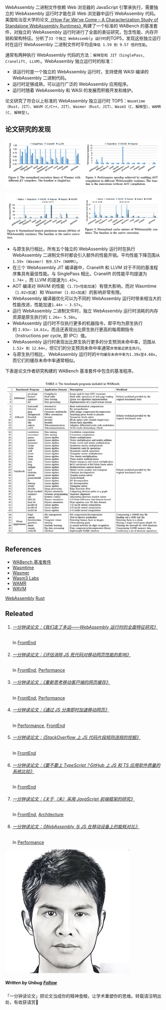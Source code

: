 WebAssembly ⼆进制⽂件依赖 Web 浏览器的 JavaScript 引擎来执⾏，需要独⽴的 WebAssembly 运⾏时才能在⾮ Web 浏览器中运⾏ WebAssembly 代码。美国佐治亚大学的论文[《How Far We’ve Come – A Characterization Study of Standalone WebAssembly Runtimes》](https://cobweb.cs.uga.edu/~wenwen/papers/iiswc2022.pdf)构建了一个标准的 WABench 的基准套件，对独立的 WebAssembly 运行时进行了全面的表征研究，包含性能、内存开销和架构特征。分析了`33 个独⽴ WebAssembly 运⾏时`的TOP5，发现这些独立运⾏时在运⾏ WebAssembly ⼆进制⽂件时平均会`降低 1.59 到 9.57 倍的性能`。

通常有两种执行 WebAssembly 代码的方法：`解释型和 JIT（SinglePass, Cranelift, LLVM）`。WebAssembly 独立运行时的标准：

-   该运行时是一个独立的 WebAssembly 运行时，支持使用 WASI 编译的 WebAssembly 二进制代码。
-   运行时足够成熟，可以运行广泛的 WebAssembly 应用程序。
-   运行时随着 WebAssembly 和 WASI 的发展而积极开发和维护。

论文研究了符合以上标准的 WebAssembly 独立运行时 TOP5：`Wasmtime（Rust，JIT）、WAVM（C/C++，JIT）、Wasmer（Rust，JIT）、Wasm3（C，解释型）、WAMR (C, 解释型)`。

## 论文研究的发现

![](media/screenshot-20230202-001657.jpg) ![](media/screenshot-20230202-003158.jpg)

-   与原生执行相⽐，所有五个独⽴的 WebAssembly 运⾏时在执⾏ WebAssembly ⼆进制⽂件时都会引⼊额外的性能开销。平均性能下降范围从`1.59× (Wasmer) 到9.57× (WAMR)`。
-   在三个 WebAssembly JIT 编译器中，Cranelift 和 LLVM 对于不同的基准程序集具有最佳性能。与 SinglePass 相⽐，Cranelift 的性能平均提速为`1.74×` ，⽽ LLVM 的提速为`1.43×`。
-   AOT 编译对 WAVM 的性能（`1.73×性能加速`）有很⼤影响，⽽对 Wasmtime （`1.02×加速`）和 Wasmer（`1.02×加速`）的影响⾮常有限。
-   WebAssembly 编译器优化可以为不同的 WebAssembly 运⾏时带来相当⼤的性能改进，性能加速`1.44× ‒ 3.57×`。
-   运⾏ WebAssembly ⼆进制⽂件时，独⽴ WebAssembly 运⾏时消耗的内存资源是原生执⾏的 `1.26x‒ 5.50x`。
-   WebAssembly 运⾏时不仅执⾏更多的机器指令，即平均为原生执⾏的 `2.03x‒ 14.61x`，⽽且还表现出⽐原生执⾏更⾼的每周期指令（Instructions per cycle, 即 IPC）值。
-   WebAssembly 运⾏时表现出⽐原生执⾏更多的分⽀预测未命中率，范围从`1.52× 到 12.64×`，但它们的分⽀预测未命中率通常`⾮常接近原生执⾏`。
-   与原生执⾏相⽐， WebAssembly 运⾏时的`平均缓存未命中率为1.39x⾄4.60x`，⽽它们的缓存未命中率通常相似。

下表是论文作者研究构建的 WABench 基准套件中包含的基准程序。

![](media/screenshot-20230202-000852.jpg)

## References

-   [WABench 基准套件](https://github.com/dunnock/wabench)
-   [Wasmtime](https://github.com/bytecodealliance)
-   [Wasmer](https://wasmer.io/)
-   [Wasm3 Labs](https://github.com/wasm3)
-   [WAMR](https://github.com/bytecodealliance/wasm-micro-runtime)
-   [WAVM](https://github.com/WAVM/WAVM)

[WebAssembly](https://unbug.github.io/tags.html#webassembly) [Rust](https://unbug.github.io/tags.html#rust)

## Releated

1.  ###### [一分钟读论文：《我们走了多远——WebAssembly 运行时的全面特征研究》](https://unbug.github.io/How-Far-We-ve-Come-A-Characterization-Study-of-Standalone-WebAssembly-Runtimes/)
    
    In [FrontEnd](https://unbug.github.io/categories.html#frontend)
2.  ###### [一分钟读论文：《评估消除 JS 死代码对移动网页性能的影响》](https://unbug.github.io/assessing-the-impact-of-JavaScript-dead-code-elimination-on-mobile-web-performance/)
    
    In [FrontEnd](https://unbug.github.io/categories.html#frontend), [Performance](https://unbug.github.io/categories.html#performance)
3.  ###### [一分钟读论文：《重新思考移动客⼾端的网页缓存》](https://unbug.github.io/Rethinking-Client-Side-Caching-for-the-Mobile-Web/)
    
    In [FrontEnd](https://unbug.github.io/categories.html#frontend), [Performance](https://unbug.github.io/categories.html#performance)
4.  ###### [一分钟读论文：《通过 JS 分类即时加速移动网页》](https://unbug.github.io/To-Block-or-Not-to-Block-Accelerating-Mobile-Web-Pages-On-The-Fly-Through-JavaScript-Classification/)
    
    In [Performance](https://unbug.github.io/categories.html#performance), [FrontEnd](https://unbug.github.io/categories.html#frontend)
5.  ###### [一分钟读论文：《StackOverflow 上 JS 代码片段规则违规的挖掘》](https://unbug.github.io/Mining-Rule-Violations-in-JavaScript-Code-Snippets/)
    
    In [FrontEnd](https://unbug.github.io/categories.html#frontend)
6.  ###### [一分钟读论文：《要不要上 TypeScript？GitHub 上 JS 和 TS 应用软件质量的系统比较》](https://unbug.github.io/On-A-Systematic-Comparison-of-the-Software-Quality-of-JavaScript-and-TypeScript-Applications-on-GitHub/)
    
    In [FrontEnd](https://unbug.github.io/categories.html#frontend)
7.  ###### [一分钟读论文：《关于（未）采用 JavaScript 前端框架的研究》](https://unbug.github.io/On-the-(Un-)Adoption-of-JavaScript-Front-end-Frameworks/)
    
    In [FrontEnd](https://unbug.github.io/categories.html#frontend), [Architecture](https://unbug.github.io/categories.html#architecture)
8.  ###### [一分钟读论文：《WebAssembly 与 JS 在移动设备上的能耗对比》](https://unbug.github.io/Comparing-the-Energy-Efficiency-of-WebAssembly-and-JavaScript-in-Web-Applications-on-Android-Mobile-Devices/)
    
    In [Performance](https://unbug.github.io/categories.html#performance)

![Unbug](media/Unbug.jpg)

##### Written by Unbug [Follow](https://twitter.com/unbug)

「一分钟读论文」把论文当成你的精神食粮，让学术重塑你的思维。转载请注明出处，有收获请赏🥤